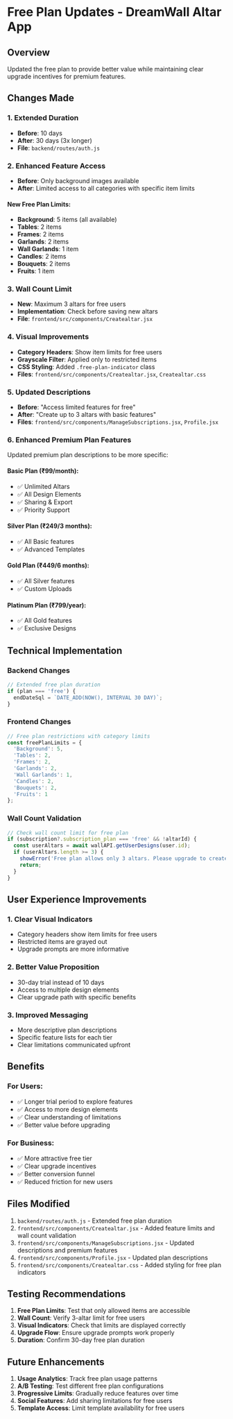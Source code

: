 # Free Plan Updates - DreamWall Altar App

## Overview
Updated the free plan to provide better value while maintaining clear upgrade incentives for premium features.

## Changes Made

### 1. **Extended Duration**
- **Before**: 10 days
- **After**: 30 days (3x longer)
- **File**: `backend/routes/auth.js`

### 2. **Enhanced Feature Access**
- **Before**: Only background images available
- **After**: Limited access to all categories with specific item limits

#### New Free Plan Limits:
- **Background**: 5 items (all available)
- **Tables**: 2 items
- **Frames**: 2 items  
- **Garlands**: 2 items
- **Wall Garlands**: 1 item
- **Candles**: 2 items
- **Bouquets**: 2 items
- **Fruits**: 1 item

### 3. **Wall Count Limit**
- **New**: Maximum 3 altars for free users
- **Implementation**: Check before saving new altars
- **File**: `frontend/src/components/Createaltar.jsx`

### 4. **Visual Improvements**
- **Category Headers**: Show item limits for free users
- **Grayscale Filter**: Applied only to restricted items
- **CSS Styling**: Added `.free-plan-indicator` class
- **Files**: `frontend/src/components/Createaltar.jsx`, `Createaltar.css`

### 5. **Updated Descriptions**
- **Before**: "Access limited features for free"
- **After**: "Create up to 3 altars with basic features"
- **Files**: `frontend/src/components/ManageSubscriptions.jsx`, `Profile.jsx`

### 6. **Enhanced Premium Plan Features**
Updated premium plan descriptions to be more specific:

#### Basic Plan (₹99/month):
- ✅ Unlimited Altars
- ✅ All Design Elements
- ✅ Sharing & Export
- ✅ Priority Support

#### Silver Plan (₹249/3 months):
- ✅ All Basic features
- ✅ Advanced Templates

#### Gold Plan (₹449/6 months):
- ✅ All Silver features
- ✅ Custom Uploads

#### Platinum Plan (₹799/year):
- ✅ All Gold features
- ✅ Exclusive Designs

## Technical Implementation

### Backend Changes
```javascript
// Extended free plan duration
if (plan === 'free') {
  endDateSql = `DATE_ADD(NOW(), INTERVAL 30 DAY)`;
}
```

### Frontend Changes
```javascript
// Free plan restrictions with category limits
const freePlanLimits = {
  'Background': 5,
  'Tables': 2,
  'Frames': 2,
  'Garlands': 2,
  'Wall Garlands': 1,
  'Candles': 2,
  'Bouquets': 2,
  'Fruits': 1
};
```

### Wall Count Validation
```javascript
// Check wall count limit for free plan
if (subscription?.subscription_plan === 'free' && !altarId) {
  const userAltars = await wallAPI.getUserDesigns(user.id);
  if (userAltars.length >= 3) {
    showError('Free plan allows only 3 altars. Please upgrade to create more altars.');
    return;
  }
}
```

## User Experience Improvements

### 1. **Clear Visual Indicators**
- Category headers show item limits for free users
- Restricted items are grayed out
- Upgrade prompts are more informative

### 2. **Better Value Proposition**
- 30-day trial instead of 10 days
- Access to multiple design elements
- Clear upgrade path with specific benefits

### 3. **Improved Messaging**
- More descriptive plan descriptions
- Specific feature lists for each tier
- Clear limitations communicated upfront

## Benefits

### For Users:
- ✅ Longer trial period to explore features
- ✅ Access to more design elements
- ✅ Clear understanding of limitations
- ✅ Better value before upgrading

### For Business:
- ✅ More attractive free tier
- ✅ Clear upgrade incentives
- ✅ Better conversion funnel
- ✅ Reduced friction for new users

## Files Modified

1. `backend/routes/auth.js` - Extended free plan duration
2. `frontend/src/components/Createaltar.jsx` - Added feature limits and wall count validation
3. `frontend/src/components/ManageSubscriptions.jsx` - Updated descriptions and premium features
4. `frontend/src/components/Profile.jsx` - Updated plan descriptions
5. `frontend/src/components/Createaltar.css` - Added styling for free plan indicators

## Testing Recommendations

1. **Free Plan Limits**: Test that only allowed items are accessible
2. **Wall Count**: Verify 3-altar limit for free users
3. **Visual Indicators**: Check that limits are displayed correctly
4. **Upgrade Flow**: Ensure upgrade prompts work properly
5. **Duration**: Confirm 30-day free plan duration

## Future Enhancements

1. **Usage Analytics**: Track free plan usage patterns
2. **A/B Testing**: Test different free plan configurations
3. **Progressive Limits**: Gradually reduce features over time
4. **Social Features**: Add sharing limitations for free users
5. **Template Access**: Limit template availability for free users 